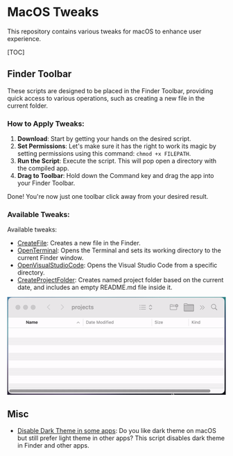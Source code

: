 # MacOS Tweaks

This repository contains various tweaks for macOS to enhance user experience.

[TOC]

## Finder Toolbar

These scripts are designed to be placed in the Finder Toolbar, providing quick access to various operations, such as creating a new file in the current folder.

### How to Apply Tweaks:

1. **Download**: Start by getting your hands on the desired script.
2. **Set Permissions**: Let's make sure it has the right to work its magic by setting permissions using this command: `chmod +x FILEPATH`.
3. **Run the Script**: Execute the script. This will pop open a directory with the compiled app.
4. **Drag to Toolbar**: Hold down the Command key and drag the app into your Finder Toolbar.

Done! You're now just one toolbar click away from your desired result.

### Available Tweaks:

Available tweaks:

* [CreateFile](finder_toolbar/add_CreateFile.sh): Creates a new file in the Finder.
* [OpenTerminal](finder_toolbar/add_OpenTerminal.sh): Opens the Terminal and sets its working directory to the current Finder window.
* [OpenVisualStudioCode](finder_toolbar/add_OpenVisualStudioCode.sh): Opens the Visual Studio Code from a specific directory.
* [CreateProjectFolder](finder_toolbar/add_CreateProjectFolder.sh): Creates named project folder based on the current date, and includes an empty README.md file inside it.

![create_project_folder_gif](assets/create_project_folder.gif)

## Misc

* [Disable Dark Theme in some apps](misc/disable_dark_theme.sh): Do you like dark theme on macOS but still prefer light theme in other apps? This script disables dark theme in Finder and other apps.